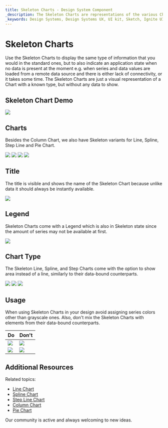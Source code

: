 ```yaml
---
title: Skeleton Charts - Design System Component
_description: The Skeleton Charts are representations of the various Chart components that are shown while data is being loaded in the background to provide content for its series.
_keywords: Design Systems, Design Systems UX, UI kit, Sketch, Ignite UI for Angular, Sketch to Angular, Angular, Angular Design System, Export code from Sketch, Design Kits for Angular, Sketch HTML, Sketch to HTML, Sketch UI kits
---
```


# Skeleton Charts

Use the Skeleton Charts to display the same type of information that you would in the standard ones, but to also indicate an application state when no data is present at the moment e.g. when series and data values are loaded from a remote data source and there is either lack of connectivity, or it takes some time. The Skeleton Charts are just a visual representation of a Chart with a known type, but without any data to show.

## Skeleton Chart Demo

<img class="responsive-img" src="../images/skeleton_charts_column.png" srcset="../images/skeleton_charts_column@2x.png 2x" />

## Charts

Besides the Column Chart, we also have Skeleton variants for Line, Spline, Step Line and Pie Chart. 

<img class="responsive-img" src="../images/skeleton_charts_line.png" srcset="../images/skeleton_charts_line@2x.png 2x" />
<img class="responsive-img" src="../images/skeleton_charts_spline.png" srcset="../images/skeleton_charts_spline@2x.png 2x" />
<img class="responsive-img" src="../images/skeleton_charts_step.png" srcset="../images/skeleton_charts_step@2x.png 2x" />
<img class="responsive-img" src="../images/skeleton_charts_pie.png" srcset="../images/skeleton_charts_pie@2x.png 2x" />

## Title

The title is visible and shows the name of the Skeleton Chart because unlike data it should always be instantly available.

<img class="responsive-img" src="../images/skeleton_charts_title.png" srcset="../images/skeleton_charts_title@2x.png 2x" />

## Legend

Skeleton Charts come with a Legend which is also in Skeleton state since the amount of series may not be available at first.

<img class="responsive-img" src="../images/skeleton_charts_legend.png" srcset="../images/skeleton_charts_legend@2x.png 2x" />

## Chart Type

The Skeleton Line, Spline, and Step Charts come with the option to show area instead of a line, similarly to their data-bound counterparts.

<img class="responsive-img" src="../images/skeleton_charts_linearea.png" srcset="../images/skeleton_charts_linearea@2x.png 2x" />
<img class="responsive-img" src="../images/skeleton_charts_splinearea.png" srcset="../images/skeleton_charts_splinearea@2x.png 2x" />
<img class="responsive-img" src="../images/skeleton_charts_steparea.png" srcset="../images/skeleton_charts_steparea@2x.png 2x" />

## Usage

When using Skeleton Charts in your design avoid assigning series colors other than grayscale ones. Also, don't mix the Skeleton Charts with elements from their data-bound counterparts.

| Do                                                                                                | Don't                                                                                                 |
| ------------------------------------------------------------------------------------------------- | ----------------------------------------------------------------------------------------------------- |
| <img class="responsive-img" src="../images/skeleton_charts_do1.png" srcset="../images/skeleton_charts_do1@2x.png 2x" /> | <img class="responsive-img" src="../images/skeleton_charts_dont1.png" srcset="../images/skeleton_charts_dont1@2x.png 2x" /> |
| <img class="responsive-img" src="../images/skeleton_charts_do1.png" srcset="../images/skeleton_charts_do1@2x.png 2x" /> | <img class="responsive-img" src="../images/skeleton_charts_dont2.png" srcset="../images/skeleton_charts_dont2@2x.png 2x" /> |

## Additional Resources

Related topics:

- [Line Chart](line-chart.md)
- [Spline Chart](spline-chart.md)
- [Step Line Chart](step-line-chart.md)
- [Column Chart](column-chart.md)
- [Pie Chart](pie-chart.md)
  <div class="divider--half"></div>

Our community is active and always welcoming to new ideas.
